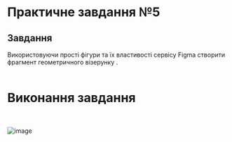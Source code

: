 # Практичне завдання №5
## Завдання
Використовуючи прості фігури  та їх властивості сервісу Figma  створити фрагмент геометричного візерунку . 
<br></br>
# Виконання завдання  
<br>

![image](https://github.com/user-attachments/assets/1ef5d3b4-1383-4654-9087-f251625fbe39)


